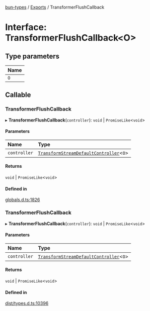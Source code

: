 [bun-types](https://github.com/oven-sh/bun-types/blob/master/api-docs/README.md) / [Exports](https://github.com/oven-sh/bun-types/blob/master/api-docs/modules.md) / TransformerFlushCallback

# Interface: TransformerFlushCallback<O\>

## Type parameters

| Name |
| :------ |
| `O` |

## Callable

### TransformerFlushCallback

▸ **TransformerFlushCallback**(`controller`): `void` \| `PromiseLike`<`void`\>

#### Parameters

| Name | Type |
| :------ | :------ |
| `controller` | [`TransformStreamDefaultController`](https://github.com/oven-sh/bun-types/blob/master/api-docs/modules.md#transformstreamdefaultcontroller)<`O`\> |

#### Returns

`void` \| `PromiseLike`<`void`\>

#### Defined in

[globals.d.ts:1826](https://github.com/valgaze/bun-types/blob/6f8dbf8/globals.d.ts#L1826)

### TransformerFlushCallback

▸ **TransformerFlushCallback**(`controller`): `void` \| `PromiseLike`<`void`\>

#### Parameters

| Name | Type |
| :------ | :------ |
| `controller` | [`TransformStreamDefaultController`](https://github.com/oven-sh/bun-types/blob/master/api-docs/modules.md#transformstreamdefaultcontroller)<`O`\> |

#### Returns

`void` \| `PromiseLike`<`void`\>

#### Defined in

[dist/types.d.ts:10396](https://github.com/valgaze/bun-types/blob/6f8dbf8/dist/types.d.ts#L10396)
